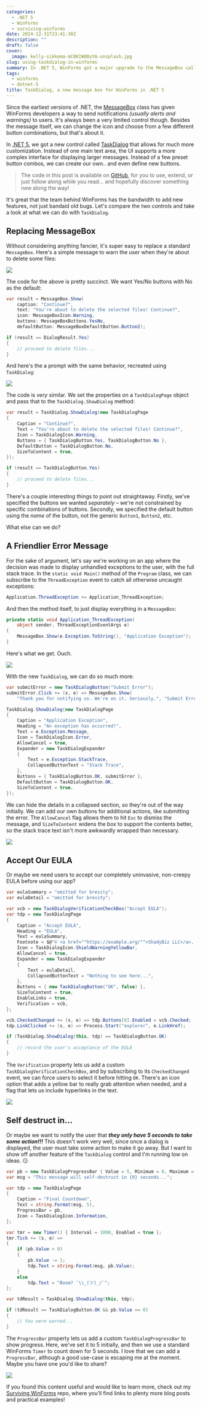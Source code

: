 ```yaml
---
categories:
  - .NET 5
  - WinForms
  - surviving-winforms
date: 2024-12-31T23:41:30Z
description: ""
draft: false
cover:
  image: kelly-sikkema-mC0KIWO0yYA-unsplash.jpg
slug: using-taskdialog-in-winforms
summary: In .NET 5, WinForms got a major upgrade to the MessageBox called TaskDialog. It's way more flexible and powerful - let's check it out!
tags:
  - winforms
  - dotnet-5
title: TaskDialog, a new message box for WinForms in .NET 5
---
```

Since the earliest versions of .NET, the [MessageBox](https://learn.microsoft.com/en-us/dotnet/api/system.windows.forms.messagebox) class has given WinForms developers a way to send notifications _(usually alerts and warnings)_ to users. It's always been a very limited control though. Besides the message itself, we can change the icon and choose from a few different button combinations, but that's about it.

In [.NET 5](https://learn.microsoft.com/en-us/dotnet/desktop/winforms/whats-new/net50?view=netdesktop-9.0#new-controls), we got a new control called [TaskDialog](https://learn.microsoft.com/en-us/dotnet/api/system.windows.forms.taskdialog) that allows for much more customization. Instead of one main text area, the UI supports a more complex interface for displaying larger messages. Instead of a few preset button combos, we can create our own.. and even define new buttons.

> The code in this post is available on [GitHub](https://github.com/grantwinney/Surviving-WinForms/tree/master/.NET%2005/TaskDialogSample), for you to use, extend, or just follow along while you read... and hopefully discover something new along the way!

It's great that the team behind WinForms has the bandwidth to add new features, not just bandaid old bugs. Let's compare the two controls and take a look at what we can do with `TaskDialog`.

## Replacing MessageBox

Without considering anything fancier, it's super easy to replace a standard `MessageBox`. Here's a simple message to warn the user when they're about to delete some files:

![](image-12.png)

The code for the above is pretty succinct. We want Yes/No buttons with No as the default:

```csharp
var result = MessageBox.Show(
    caption: "Continue?",
    text: "You're about to delete the selected files! Continue?",
    icon: MessageBoxIcon.Warning,
    buttons: MessageBoxButtons.YesNo,
    defaultButton: MessageBoxDefaultButton.Button2);

if (result == DialogResult.Yes)
{
    // proceed to delete files...
}
```

And here's the a prompt with the same behavior, recreated using `TaskDialog`:

![](image-11.png)

The code is _very_ similar. We set the properties on a `TaskDialogPage` object and pass that to the `TaskDialog.ShowDialog` method:

```csharp
var result = TaskDialog.ShowDialog(new TaskDialogPage
{
    Caption = "Continue?",
    Text = "You're about to delete the selected files! Continue?",
    Icon = TaskDialogIcon.Warning,
    Buttons = { TaskDialogButton.Yes, TaskDialogButton.No },
    DefaultButton = TaskDialogButton.No,
    SizeToContent = true,
});

if (result == TaskDialogButton.Yes)
{
    // proceed to delete files...
}
```

There's a couple interesting things to point out straightaway. Firstly, we've specified the buttons we wanted _separately_ – we're not constrained by specific combinations of buttons. Secondly, we specified the default button using the _name_ of the button, not the generic `Button1`, `Button2`, etc.

What else can we do?

## A Friendlier Error Message

For the sake of argument, let's say we're working on an app where the decision was made to display unhandled exceptions to the user, with the full stack trace. In the `static void Main()` method of the `Program` class, we can subscribe to the `ThreadException` event to catch all otherwise uncaught exceptions:

```csharp
Application.ThreadException += Application_ThreadException;
```

And then the method itself, to just display everything in a `MessageBox`:

```csharp
private static void Application_ThreadException(
    object sender, ThreadExceptionEventArgs e)
{
    MessageBox.Show(e.Exception.ToString(), "Application Exception");
}
```

Here's what we get. Ouch.

![](image-13.png)

With the new `TaskDialog`, we can do so much more:

```csharp
var submitError = new TaskDialogButton("Submit Error");
submitError.Click += (s, e) => MessageBox.Show(
    "Thank you for notifying us. We're on it. Seriously.", "Submit Error");

TaskDialog.ShowDialog(new TaskDialogPage
{
    Caption = "Application Exception",
    Heading = "An exception has occurred!",
    Text = e.Exception.Message,
    Icon = TaskDialogIcon.Error,
    AllowCancel = true,
    Expander = new TaskDialogExpander
    {
        Text = e.Exception.StackTrace,
        CollapsedButtonText = "Stack Trace",
    },
    Buttons = { TaskDialogButton.OK, submitError },
    DefaultButton = TaskDialogButton.OK,
    SizeToContent = true,
});
```

We can hide the details in a collapsed section, so they're out of the way initially. We can add our own buttons for additional actions, like submitting the error. The `AllowCancel` flag allows them to hit `Esc` to dismiss the message, and `SizeToContent` widens the box to support the contents better, so the stack trace text isn't more awkwardly wrapped than necessary.

![](m5Y8utQh4u.gif)

## Accept Our EULA

Or maybe we need users to accept our completely uninvasive, non-creepy EULA before using our app?

```csharp
var eulaSummary = "omitted for brevity";
var eulaDetail = "omitted for brevity";

var vcb = new TaskDialogVerificationCheckBox("Accept EULA");
var tdp = new TaskDialogPage
{
    Caption = "Accept EULA",
    Heading = "EULA",
    Text = eulaSummary,
    Footnote = $@"© <a href=""https://example.org/"">ShadyBiz LLC</a>, 2013 - {DateTime.Now.Year}",
    Icon = TaskDialogIcon.ShieldWarningYellowBar,
    AllowCancel = true,
    Expander = new TaskDialogExpander
    {
        Text = eulaDetail,
        CollapsedButtonText = "Nothing to see here...",
    },
    Buttons = { new TaskDialogButton("OK", false) },
    SizeToContent = true,
    EnableLinks = true,
    Verification = vcb,
};

vcb.CheckedChanged += (s, e) => tdp.Buttons[0].Enabled = vcb.Checked;
tdp.LinkClicked += (s, e) => Process.Start("explorer", e.LinkHref);

if (TaskDialog.ShowDialog(this, tdp) == TaskDialogButton.OK)
{
    // record the user's acceptance of the EULA
}
```

The `Verification` property lets us add a custom `TaskDialogVerificationCheckBox`, and by subscribing to its `CheckedChanged` event, we can force users to select it before hitting `OK`. There's an icon option that adds a yellow bar to really grab attention when needed, and a flag that lets us include hyperlinks in the text.

![](ffTco6IDxq.gif)

## Self destruct in...

Or maybe we want to notify the user that _**they only have 5 seconds to take some action!!!**_ This doesn't work very well, since once a dialog is displayed, the user must take some action to make it go away. But I want to show off another feature of the `TaskDialog` control and I'm running low on ideas. 😏

```csharp
var pb = new TaskDialogProgressBar { Value = 5, Minimum = 0, Maximum = 5 };
var msg = "This message will self-destruct in {0} seconds...";

var tdp = new TaskDialogPage
{
    Caption = "Final Countdown",
    Text = string.Format(msg, 5),
    ProgressBar = pb,
    Icon = TaskDialogIcon.Information,
};

var tmr = new Timer() { Interval = 1000, Enabled = true };
tmr.Tick += (s, e) =>
{
    if (pb.Value > 0)
    {
        pb.Value -= 1;
        tdp.Text = string.Format(msg, pb.Value);
    }
    else
        tdp.Text = "Boom? ¯\\_(ツ)_/¯";
};

var tdResult = TaskDialog.ShowDialog(this, tdp);

if (tdResult == TaskDialogButton.OK && pb.Value == 0)
{
    // You were warned...
}
```

The `ProgressBar` property lets us add a custom `TaskDialogProgressBar` to show progress. Here, we've set it to 5 initially, and then we use a standard WinForms `Timer` to count down for 5 seconds. I love that we can add a `ProgressBar`, although a good use-case is escaping me at the moment. Maybe you have one you'd like to share?

![](eUKr4NsTRr.gif)

If you found this content useful and would like to learn more, check out my [Surviving WinForms](https://github.com/grantwinney/surviving-winforms) repo, where you'll find links to plenty more blog posts and practical examples!
